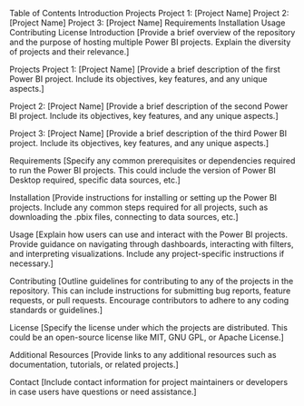 Table of Contents
Introduction
Projects
Project 1: [Project Name]
Project 2: [Project Name]
Project 3: [Project Name]
Requirements
Installation
Usage
Contributing
License
Introduction
[Provide a brief overview of the repository and the purpose of hosting multiple Power BI projects. Explain the diversity of projects and their relevance.]

Projects
Project 1: [Project Name]
[Provide a brief description of the first Power BI project. Include its objectives, key features, and any unique aspects.]

Project 2: [Project Name]
[Provide a brief description of the second Power BI project. Include its objectives, key features, and any unique aspects.]

Project 3: [Project Name]
[Provide a brief description of the third Power BI project. Include its objectives, key features, and any unique aspects.]

Requirements
[Specify any common prerequisites or dependencies required to run the Power BI projects. This could include the version of Power BI Desktop required, specific data sources, etc.]

Installation
[Provide instructions for installing or setting up the Power BI projects. Include any common steps required for all projects, such as downloading the .pbix files, connecting to data sources, etc.]

Usage
[Explain how users can use and interact with the Power BI projects. Provide guidance on navigating through dashboards, interacting with filters, and interpreting visualizations. Include any project-specific instructions if necessary.]

Contributing
[Outline guidelines for contributing to any of the projects in the repository. This can include instructions for submitting bug reports, feature requests, or pull requests. Encourage contributors to adhere to any coding standards or guidelines.]

License
[Specify the license under which the projects are distributed. This could be an open-source license like MIT, GNU GPL, or Apache License.]

Additional Resources
[Provide links to any additional resources such as documentation, tutorials, or related projects.]

Contact
[Include contact information for project maintainers or developers in case users have questions or need assistance.]

